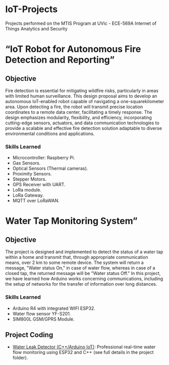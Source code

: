 # IoT-Projects
Projects performed on the MTIS Program at UVic - ECE-569A Internet of Things Analytics and Security

# “IoT Robot for Autonomous Fire Detection and Reporting” 

## Objective

Fire detection is essential for mitigating wildfire risks, particularly in areas with limited human surveillance. This
design proposal aims to develop an autonomous IoT-enabled robot capable of navigating a one-squarekilometer
area. Upon detecting a fire, the robot will transmit precise location coordinates to a remote data center,
facilitating a timely response. The design emphasizes modularity, flexibility, and efficiency, incorporating
cutting-edge sensors, actuators, and data communication technologies to provide a scalable and effective fire
detection solution adaptable to diverse environmental conditions and applications.


### Skills Learned

- Microcontroller: Raspberry Pi.
- Gas Sensors.
- Optical Sensors (Thermal cameras).
- Proximity Sensors.
- Stepper Motors.
- GPS Receiver with UART.
- LoRa module.
- LoRa Gateway.
- MQTT over LoRaWAN.


# Water Tap Monitoring System”

## Objective

The project is designed and implemented to detect the status of a water tap within a
home and transmit that, through appropriate communication means, over 2 km to some remote
device. The system will return a message, "Water status On," in case of water flow, whereas in
case of a closed tap, the returned message will be "Water status Off." In this project, we have
learned how Arduino works concerning communications, including the setup of networks for the
transfer of information over long distances.

### Skills Learned

- Arduino R4 with integrated WIFI ESP32.
- Water flow sensor YF-S201.
- SIM800L GSM/GPRS Module.

## Project Coding

- [Water Leak Detector (C++/Arduino IoT)](./arduino-water-leak-detector): Professional real-time water flow monitoring using ESP32 and C++ (see full details in the project folder).

